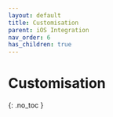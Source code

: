 ```yaml
---
layout: default
title: Customisation
parent: iOS Integration
nav_order: 6
has_children: true
---
```


# Customisation

{: .no_toc }

<!-- Data can be retrieved from the CarTrawlerSDK outside of the Standalone and In Path flows using our APIs.  -->
